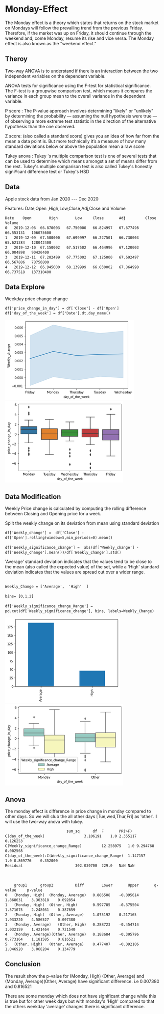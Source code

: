 # Monday-Effect

The Monday effect is a theory which states that returns on the stock market on Mondays will follow the prevailing trend from the previous Friday. Therefore, if the market was up on Friday, it should continue through the weekend and, come Monday, resume its rise and vice versa. The Monday effect is also known as the "weekend effect."

## Theroy

Two-way ANOVA is to understand if there is an interaction between the two independent variables on the dependent variable. 

ANOVA tests for significance using the F-test for statistical significance. The F-test is a groupwise comparison test, which means it compares the variance in each group mean to the overall variance in the dependent variable.

P score : The P-value approach involves determining "likely" or "unlikely" by determining the probability — assuming the null hypothesis were true — of observing a more extreme test statistic in the direction of the alternative hypothesis than the one observed.

Z score: (also called a standard score) gives you an idea of how far from the mean a data point is. But more technically it’s a measure of how many standard deviations below or above the population mean a raw score

Tukey anova : Tukey 's multiple comparison test is one of several tests that can be used to determine which means amongst a set of means differ from the rest. Tukey's multiple comparison test is also called Tukey's honestly signi®cant difference test or Tukey's HSD

## Data
Apple stock data from Jan 2020 --- Dec 2020 

Features: Date,Open	,High,Low,Close,Adj,Close and Volume

```
Date	Open		High		Low		Close		Adj 		Close		Volume
0	2019-12-06	66.870003	67.750000	66.824997	67.677498	66.553131	106075600
1	2019-12-09	67.500000	67.699997	66.227501	66.730003	65.621384	128042400
2	2019-12-10	67.150002	67.517502	66.464996	67.120003	66.004898	90420400
3	2019-12-11	67.202499	67.775002	67.125000	67.692497	66.567886	78756800
4	2019-12-12	66.945000	68.139999	66.830002	67.864998	66.737518	137310400
```

## Data Explore

Weekday price change change 

```
df['price_change_in_day'] = df['Close'] - df['Open']
df['day_of_the_week'] = df['Date'].dt.day_name()
```

![image](exploration.png)
![image](exploration1.png)

## Data Modification

Weekly Price change is calculated by computing the rolling difference between Closing and Opening price for a week. 

Split the weekly change on its deviation from mean using standard deviation 
```
df['Weekly_change'] =  df['Close'] - df['Open'].rolling(window=5,min_periods=0).mean() 

df['Weekly_significance_change'] =  abs(df['Weekly_change'] - df['Weekly_change'].mean())/df['Weekly_change'].std()

```

'Average' standard deviation indicates that the values tend to be close to the mean (also called the expected value) of the set, while a 'High' standard deviation indicates that the values are spread out over a wider range.

```

Weekly_Change = ['Average',  'High'  ]

bins= [0,1,2]

df['Weekly_significance_change_Range'] = pd.cut(df['Weekly_significance_change'], bins, labels=Weekly_Change)

```
![image](Average_high.png)
![image](Average_high1.png)



## Anova

The monday effect is difference	in price change in monday compared to other days. So we will club the all other days [Tue,wed,Thur,Fri] as 'other'. I will use the two-way anova with tukey.

```
							sum_sq		df	F		PR(>F)
C(day_of_the_week)					3.106191	1.0	2.355117	0.126253
C(Weekly_significance_change_Range)			12.258975	1.0	9.294768	0.002568
C(day_of_the_week):C(Weekly_significance_change_Range)	1.147157	1.0	0.869776	0.352000
Residual						302.030700	229.0	NaN	NaN



	group1		group2			Diff		Lower		Upper		q-value		p-value
0	(Monday, High)	(Monday, Average)	0.886508	-0.095614	1.868631	3.303818	0.092854
1	(Monday, High)	(Other, High)		0.597785	-0.375504	1.571075	2.248031	0.387659
2	(Monday, High)	(Other, Average)	1.075192	0.217165	1.933220	4.586527	0.007380
3	(Monday, Average)	(Other, High)	0.288723	-0.454714	1.032159	1.421464	0.721540
4	(Monday, Average)(Other, Average)	0.188684	-0.395796	0.773164	1.181585	0.816521
5	(Other, High)	(Other, Average)	0.477407	-0.092106	1.046920	3.068204	0.134779
```

## Conclusion
The result show the p-value for  (Monday, High)  (Other, Average) and (Monday, Average)(Other, Average) have significant difference. i.e 0.007380 and 0.816521

There are some monday which does not have significant change while this is true but for other week days but with monday's 'High' compared to that the others weekday 'average' changes there is significant difference. 
